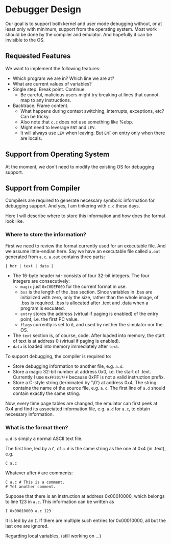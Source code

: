 # Debugger Design

Our goal is to support both kernel and user mode debugging without, or at least only with minimum, support from the operating system. Most work should be done by the compiler and emulator. And hopefully it can be invisible to the OS.

## Requested Features

We want to implement the following features:
- Which program we are in? Which line we are at?
- What are current values of variables?
- Single step. Break point. Continue.
  - Be careful, malicious users might try breaking at lines that cannot map to any instructions.
- Backtrace. Frame content.
  - What happens during context switching, interrupts, exceptions, etc? Can be tricky.
  - Also note that `c.c` does not use something like %ebp.
  - Might need to leverage `ENT` and `LEV`.
  - It will always use `LEV` when leaving. But `ENT` on entry only when there are locals.

## Support from Operating System

At the moment, we don't need to modify the existing OS for debugging support. 

## Support from Compiler

Compilers are required to generate necessary symbolic information for debugging support.
And yes, I am tinkering with `c.c` these days.

Here I will describe where to store this information and how does the format look like.

### Where to store the information?

First we need to review the format currently used for an executable file. And we assume little-endian here. Say we have an executable file called `a.out` generated from `a.c`. `a.out` contains three parts:
```
| hdr | text | data |
```
- The 16-byte header `hdr` consists of four 32-bit integers. The four integers are consecutively:
  - `magic` just `0xC0DEF00D` for the current format in use.
  - `bss` is the length of the .bss section. Since variables in .bss are initialized with zero, only the size, rather than the whole image, of .bss is required. .bss is allocated after .text and .data when a program is excuated.
  - `entry` stores the address (virtual if paging is enabled) of the entry point, i.e. the first PC value.
  - `flags` currently is set to `0`, and used by neither the simulator nor the OS.
- The `text` section is, of course, code. After loaded into memory, the start of text is at address 0 (virtual if paging is enabled).
- `data` is loaded into memory immediately after `text`.

To support debugging, the compiler is required to:
- Store debugging information to another file, e.g. `a.d`.
- Store a magic 32-bit number at address 0x0, i.e. the start of .text. Currently I use `0xFF2017FF` because 0xFF is not a valid instruction prefix. 
- Store a C-style string (terminated by '\0') at address 0x4, The string contains the name of the source file, e.g. `a.c`. The first line of `a.d` should contain exactly the same string.

Now, every time page tables are changed, the emulator can first peek at 0x4 and find its associated information file, e.g. `a.d` for `a.c`, to obtain necessary information.

### What is the format then?

`a.d` is simply a normal ASCII text file.

The first line, led by a `C`, of `a.d` is the same string as the one at 0x4 (in .text), e.g.
```
C a.c
```

Whatever after `#` are comments:
```
C a.c # This is a comment.
# Yet another comment.
```

Suppose that there is an instruction at address 0x00010000, which belongs to line 123 in `a.c`.
This information can be written as
```
I 0x00010000 a.c 123
```
It is led by an `I`. If there are multiple such entries for 0x00010000, all but the last one are ignored.

Regarding local variables, (still working on ...)
